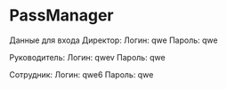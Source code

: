 # PassManager

Данные для входа
Директор:
  Логин: qwe
  Пароль: qwe
  
Руководитель:
  Логин: qwev
  Пароль: qwe
  
Сотрудник:
  Логин: qwe6
  Пароль: qwe
